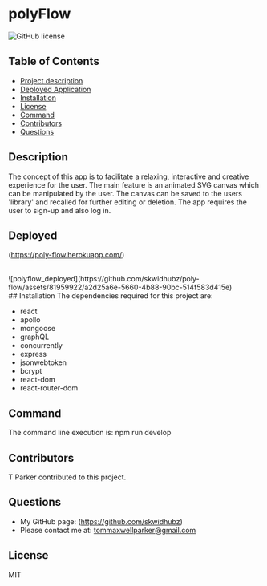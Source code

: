 
# polyFlow
![GitHub license](https://img.shields.io/badge/license-MIT-blue)          
## Table of Contents                      
- [Project description](#description)
- [Deployed Application](#deployed)
- [Installation](#installation)
- [License](#license)
- [Command](#command)
- [Contributors](#contributors)
- [Questions](#questions)
## Description
The concept of this app is to facilitate a relaxing, interactive and creative experience for the user. The main feature is an animated SVG canvas which can be manipulated by the user. The canvas can be saved to the users 'library' and recalled for further editing or deletion. The app requires the user to sign-up and also log in.
## Deployed
(https://poly-flow.herokuapp.com/)


<br>
![polyflow_deployed](https://github.com/skwidhubz/poly-flow/assets/81959922/a2d25a6e-5660-4b88-90bc-514f583d415e)
<br>
## Installation
The dependencies required for this project are:
<html>
<ul>
  <li>react</li>
  <li>apollo</li>
  <li>mongoose</li>
  <li>graphQL</li>
  <li>concurrently</li>
  <li>express</li>
  <li>jsonwebtoken</li>
  <li>bcrypt</li>
  <li>react-dom</li>
  <li>react-router-dom</li>
</ul>
 </html>

## Command
The command line execution is: npm run develop 

## Contributors
T Parker contributed to this project.

## Questions
- My GitHub page: (https://github.com/skwidhubz)
- Please contact me at: tommaxwellparker@gmail.com
## License
MIT



